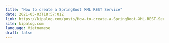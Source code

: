 ```yaml
---
title: "How to create a SpringBoot XML REST Service"
date: 2021-05-03T18:57:01Z
link: https://kipalog.com/posts/How-to-create-a-SpringBoot-XML-REST-Service?utm_medium=RSS&utm_source=news.12bit.vn
site: kipalog.com
language: Vietnamese
draft: false
---
```

